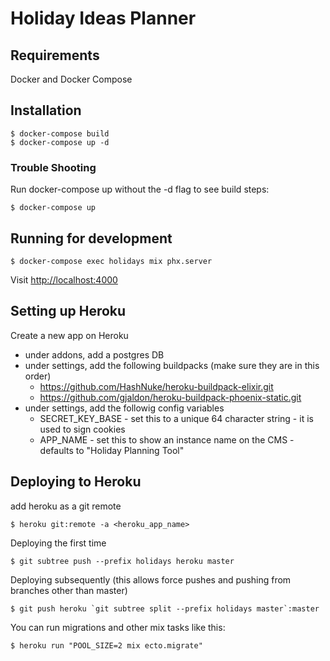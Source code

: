 # Holiday Ideas Planner

## Requirements

Docker and Docker Compose

## Installation

```
$ docker-compose build
$ docker-compose up -d
```

### Trouble Shooting
Run docker-compose up without the -d flag to see build steps:

```
$ docker-compose up
```

## Running for development

```
$ docker-compose exec holidays mix phx.server
```

Visit [http://localhost:4000](http://localhost:4000)

## Setting up Heroku
Create a new app on Heroku
* under addons, add a postgres DB
* under settings, add the following buildpacks (make sure they are in this order)
  * https://github.com/HashNuke/heroku-buildpack-elixir.git
  * https://github.com/gjaldon/heroku-buildpack-phoenix-static.git
* under settings, add the followig config variables
  * SECRET_KEY_BASE - set this to a unique 64 character string - it is used to sign cookies
  * APP_NAME - set this to show an instance name on the CMS - defaults to "Holiday Planning Tool"


## Deploying to Heroku
add heroku as a git remote
```
$ heroku git:remote -a <heroku_app_name>
```

Deploying the first time
```
$ git subtree push --prefix holidays heroku master
```

Deploying subsequently (this allows force pushes and pushing from branches other than master)
```
$ git push heroku `git subtree split --prefix holidays master`:master
```

You can run migrations and other mix tasks like this:

```
$ heroku run "POOL_SIZE=2 mix ecto.migrate"
```
